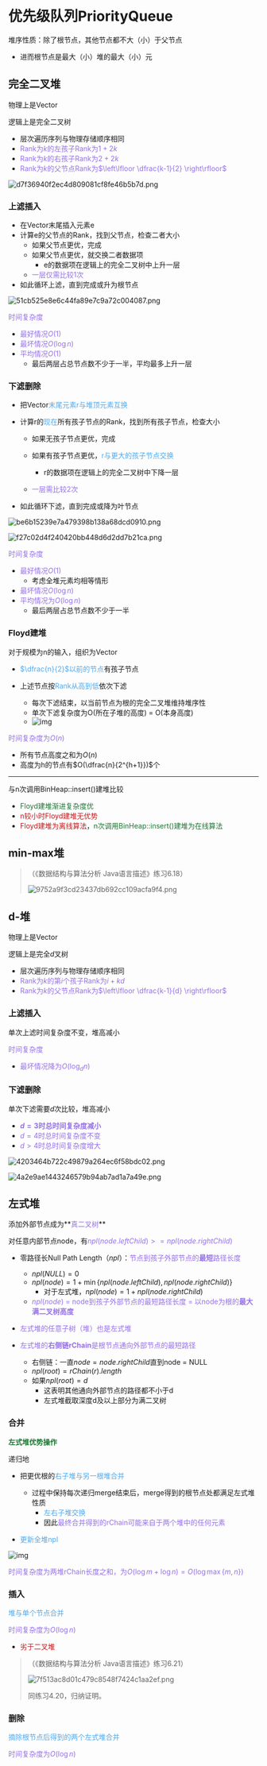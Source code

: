 # 优先级队列PriorityQueue

堆序性质：除了根节点，其他节点都不大（小）于父节点

- 进而根节点是最大（小）堆的最大（小）元

## 完全二叉堆

物理上是Vector

逻辑上是完全二叉树

- 层次遍历序列与物理存储顺序相同
- <font color=#956FE7>Rank为$k$的左孩子Rank为$1+2k$</font>
- <font color=#956FE7>Rank为$k$的右孩子Rank为$2+2k$</font>
- <font color=#956FE7>Rank为$k$的父节点Rank为$\left\lfloor \dfrac{k-1}{2} \right\rfloor$</font>

![d7f36940f2ec4d809081cf8fe46b5b7d.png](./assets/d7f36940f2ec4d809081cf8fe46b5b7d.png)

### 上滤插入

- 在Vector末尾插入元素e
- 计算e的父节点的Rank，找到父节点，检查二者大小 
  - 如果父节点更优，完成
  - 如果父节点更优，就交换二者数据项 	
    - e的数据项在逻辑上的完全二叉树中上升一层
  - <font color=#956FE7>一层仅需比较1次</font>
- 如此循环上滤，直到完成或升为根节点

![51cb525e8e6c44fa89e7c9a72c004087.png](./assets/51cb525e8e6c44fa89e7c9a72c004087.png)

<font color=#956FE7>时间复杂度</font>

- <font color=#956FE7>最好情况$O(1)$</font>
- <font color=#956FE7>最坏情况$O(\log n)$</font>
- <font color=#956FE7>平均情况$O(1)$</font>
  - 最后两层占总节点数不少于一半，平均最多上升一层

### 下滤删除

- 把Vector<font color=#4DA8EE>末尾元素r与堆顶元素互换</font>

- 计算r的<font color=#4DA8EE>现在</font>所有孩子节点的Rank，找到所有孩子节点，检查大小

  - 如果无孩子节点更优，完成

  - 如果有孩子节点更优，<font color=#4DA8EE>r与更大的孩子节点交换</font>

    - r的数据项在逻辑上的完全二叉树中下降一层

  - <font color=#956FE7>一层需比较2次</font>

- 如此循环下滤，直到完成或降为叶节点

![be6b15239e7a479398b138a68dcd0910.png](./assets/be6b15239e7a479398b138a68dcd0910.png)

![f27c02d4f240420bb448d6d2dd7b21ca.png](./assets/f27c02d4f240420bb448d6d2dd7b21ca.png)

<font color=#956FE7>时间复杂度</font>

- <font color=#956FE7>最好情况$O(1)$</font>
  - 考虑全堆元素均相等情形
- <font color=#956FE7>最坏情况$O(\log n)$</font>
- <font color=#956FE7>平均情况为$O(\log n)$</font>
  - 最后两层占总节点数不少于一半

### Floyd建堆

对于规模为n的输入，组织为Vector

- <font color=#4DA8EE>$\dfrac{n}{2}$以前的节点</font>有孩子节点

- 上述节点按<font color=#4DA8EE>Rank从高到低</font>依次下滤

  - 每次下滤结束，以当前节点为根的完全二叉堆维持堆序性
  - 单次下滤复杂度为O(所在子堆的高度) = O(本身高度)
  - ![img](./assets/93cf172b2e4345ddb3d865b680dd2c45.png)

<font color=#956FE7>时间复杂度为$O(n)$</font>

- 所有节点高度之和为$O(n)$
- 高度为h的节点有$O(\dfrac{n}{2^{h+1}})$个

------

与n次调用BinHeap::insert()建堆比较

- <font color=#1C7331>Floyd建堆渐进复杂度优</font>
- <font color=#BE191C>n较小时Floyd建堆无优势</font>
- <font color=#BE191C>Floyd建堆为离线算法</font>，<font color=#1C7331>n次调用BinHeap::insert()建堆为在线算法</font>

## min-max堆

> （《数据结构与算法分析 Java语言描述》练习6.18）
>
> ![9752a9f3cd23437db692cc109acfa9f4.png](./assets/9752a9f3cd23437db692cc109acfa9f4.png)

## d-堆

物理上是Vector

逻辑上是完全$d$叉树

- 层次遍历序列与物理存储顺序相同
- <font color=#956FE7>Rank为$k$的第$i$个孩子Rank为$i+kd$</font>
- <font color=#956FE7>Rank为$k$的父节点Rank为$\left\lfloor \dfrac{k-1}{d} \right\rfloor$</font>

### 上滤插入

单次上滤时间复杂度不变，堆高减小

<font color=#956FE7>时间复杂度</font>

- <font color=#956FE7>最坏情况降为$O(\log_dn)$</font>

### 下滤删除

单次下滤需要$d$次比较，堆高减小

- <font color=#956FE7>**$d = 3$时总时间复杂度减小**</font>
- <font color=#956FE7>$d = 4$时总时间复杂度不变</font>
- <font color=#956FE7>$d > 4$时总时间复杂度增大</font>

![4203464b722c49879a264ec6f58bdc02.png](./assets/4203464b722c49879a264ec6f58bdc02.png)

![4a2e9ae1443246579b94ab7ad1a7a49e.png](./assets/4a2e9ae1443246579b94ab7ad1a7a49e.png)

## 左式堆

添加外部节点成为**<font color=#956FE7>真二叉树</font>**

对任意内部节点node，有<font color=#956FE7>$npl(node.leftChild) >= npl(node.rightChild)$</font>

- 零路径长Null Path Length（$npl$）：<font color=#956FE7>节点到孩子外部节点的**最短**路径长度</font>

  - $npl(NULL) = 0$
  - $npl(node) = 1 + \min\{npl(node.leftChild), npl(node.rightChild)\}$
    - 对于左式堆，$npl(node) = 1 + npl(node.rightChild)$
  - <font color=#956FE7>$npl(node)$ = node到孩子外部节点的最短路径长度 = 以node为根的**最大满二叉树高度**</font>
  
- <font color=#956FE7>左式堆的任意子树（堆）也是左式堆</font>

- <font color=#956FE7>左式堆的**右侧链rChain**是根节点通向外部节点的最短路径</font>
  - 右侧链：一直$node = node.rightChild$直到node = NULL
  - $npl(root) = rChain(r).length$
  - 如果$npl(root) = d$
    - 这表明其他通向外部节点的路径都不小于d
    - 左式堆截取深度d及以上部分为满二叉树

### 合并

<font color=#1C7331>**左式堆优势操作**</font>

递归地

- 把更优根的<font color=#4DA8EE>右子堆与另一根堆合并</font>

  - 过程中保持每次递归merge结束后，merge得到的根节点处都满足左式堆性质
    - <font color=#4DA8EE>左右子堆交换</font>
    - 因此<font color=#956FE7>最终合并得到的rChain可能来自于两个堆中的任何元素</font>
  
- <font color=#4DA8EE>更新全堆npl</font>

![img](./assets/12415303773f4c2984683fbdc997f6cc.png)

<font color=#956FE7>时间复杂度为两堆rChain长度之和，为$O(\log m + \log n) = O(\log \max\{m, n\})$</font>

### 插入

<font color=#4DA8EE>堆与单个节点合并</font>

<font color=#956FE7>时间复杂度为$O(\log n)$</font>

- <font color=#BE191C>劣于二叉堆</font>

> （《数据结构与算法分析 Java语言描述》练习6.21）
>
> ![7f513ac8d01c479c8548f7424c1aa2ef.png](./assets/7f513ac8d01c479c8548f7424c1aa2ef.png)
>
> 同练习4.20，归纳证明。

### 删除

<font color=#4DA8EE>摘除根节点后得到的两个左式堆合并</font>

<font color=#956FE7>时间复杂度为$O(\log n)$</font>